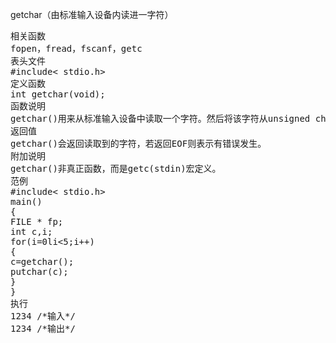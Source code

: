 getchar（由标准输入设备内读进一字符）
<pre>相关函数
fopen，fread，fscanf，getc
表头文件
#include< stdio.h>
定义函数
int getchar(void);
函数说明
getchar()用来从标准输入设备中读取一个字符。然后将该字符从unsigned char转换成int后返回。
返回值
getchar()会返回读取到的字符，若返回EOF则表示有错误发生。
附加说明
getchar()非真正函数，而是getc(stdin)宏定义。
范例
#include< stdio.h>
main()
{
FILE * fp;
int c,i;
for(i=0li<5;i++)
{
c=getchar();
putchar(c);
}
}
执行
1234 /*输入*/
1234 /*输出*/</pre>
